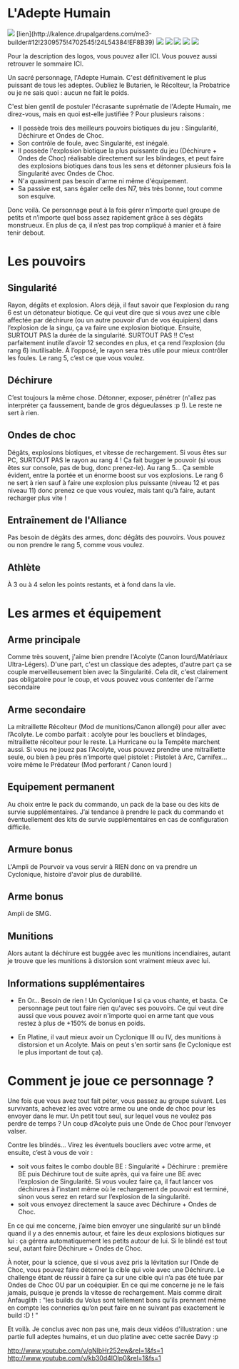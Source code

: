 # L'Adepte Humain

<img src="http://image.noelshack.com/fichiers/2015/28/1436472478-adeptehumain.png" />
[lien](http://kalence.drupalgardens.com/me3-builder#12!2309575!4702545!24L54384!EF8B39)

<img src="https://raw.githubusercontent.com/tst2005/me3/img/static/img/logo1-or-et-platine.png" />
<img src="https://raw.githubusercontent.com/tst2005/me3/img/static/img/logo2-3etoiles.png" />
<img src="https://raw.githubusercontent.com/tst2005/me3/img/static/img/logo3-vert.png" />
<img src="https://raw.githubusercontent.com/tst2005/me3/img/static/img/logo4-1etoile.png" />
<img src="https://raw.githubusercontent.com/tst2005/me3/img/static/img/logo5-1etoile.png" />


Pour la description des logos, vous pouvez aller ICI. Vous pouvez aussi retrouver le sommaire ICI.


Un sacré personnage, l'Adepte Humain. C'est définitivement le plus puissant de tous les adeptes. Oubliez le Butarien, le Récolteur, la Probatrice ou je ne sais quoi : aucun ne fait le poids.

C'est bien gentil de postuler l'écrasante suprématie de l'Adepte Humain, me direz-vous, mais en quoi est-elle justifiée ? Pour plusieurs raisons :

 * Il possède trois des meilleurs pouvoirs biotiques du jeu : Singularité, Déchirure et Ondes de Choc.
 * Son contrôle de foule, avec Singularité, est inégalé.
 * Il possède l'explosion biotique la plus puissante du jeu (Déchirure + Ondes de Choc) réalisable directement sur les blindages, et peut faire des explosions biotiques dans tous les sens et détonner plusieurs fois la Singularité avec Ondes de Choc.
 * N'a quasiment pas besoin d'arme ni même d'équipement.
 * Sa passive est, sans égaler celle des N7, très très bonne, tout comme son esquive.

Donc voilà. Ce personnage peut à la fois gérer n’importe quel groupe de petits et n’importe quel boss assez rapidement grâce à ses dégâts monstrueux. En plus de ça, il n’est pas trop compliqué à manier et à faire tenir debout.

# Les pouvoirs

## Singularité

Rayon, dégâts et explosion.
Alors déjà, il faut savoir que l’explosion du rang 6 est un détonateur biotique. Ce qui veut dire que si vous avez une cible affectée par déchirure (ou un autre pouvoir d’un de vos équipiers) dans l’explosion de la singu, ça va faire une explosion biotique.
Ensuite, SURTOUT PAS la durée de la singularité. SURTOUT PAS !! C’est parfaitement inutile d’avoir 12 secondes en plus, et ça rend l’explosion (du rang 6) inutilisable. À l’opposé, le rayon sera très utile pour mieux contrôler les foules.
Le rang 5, c’est ce que vous voulez.
 

## Déchirure

C’est toujours la même chose. Détonner, exposer, pénétrer (n'allez pas interpréter ça faussement, bande de gros dégueulasses :p !). Le reste ne sert à rien.

## Ondes de choc

Dégâts, explosions biotiques, et vitesse de rechargement.
Si vous êtes sur PC, SURTOUT PAS le rayon au rang 4 ! Ça fait bugger le pouvoir (si vous êtes sur console, pas de bug, donc prenez-le).
Au rang 5… Ça semble évident, entre la portée et un énorme boost sur vos explosions.
Le rang 6 ne sert à rien sauf à faire une explosion plus puissante (niveau 12 et pas niveau 11) donc prenez ce que vous voulez, mais tant qu’à faire, autant recharger plus vite !

## Entraînement de l'Alliance

Pas besoin de dégâts des armes, donc dégâts des pouvoirs. Vous pouvez ou non prendre le rang 5, comme vous voulez.

## Athlète

À 3 ou à 4 selon les points restants, et à fond dans la vie.

# Les armes et équipement


## Arme principale

Comme très souvent, j'aime bien prendre l'Acolyte (Canon lourd/Matériaux Ultra-Légers). D'une part, c'est un classique des adeptes, d'autre part ça se couple merveilleusement bien avec la Singularité. Cela dit, c'est clairement pas obligatoire pour le coup, et vous pouvez vous contenter de l'arme secondaire

## Arme secondaire

La mitraillette Récolteur (Mod de munitions/Canon allongé) pour aller avec l’Acolyte. Le combo parfait : acolyte pour les boucliers et blindages, mitraillette récolteur pour le reste. La Hurricane ou la Tempête marchent aussi. Si vous ne jouez pas l'Acolyte, vous pouvez prendre une mitraillette seule, ou bien à peu près n'importe quel pistolet : Pistolet à Arc, Carnifex... voire même le Prédateur (Mod perforant / Canon lourd )

## Equipement permanent

Au choix entre le pack du commando, un pack de la base ou des kits de survie supplémentaires. J’ai tendance à prendre le pack du commando et éventuellement des kits de survie supplémentaires en cas de configuration difficile.

## Armure bonus

L'Ampli de Pourvoir va vous servir à RIEN donc on va prendre un Cyclonique, histoire d'avoir plus de durabilité. 

## Arme bonus

Ampli de SMG.

## Munitions

Alors autant la déchirure est buggée avec les munitions incendiaires, autant je trouve que les munitions à distorsion sont vraiment mieux avec lui.

## Informations supplémentaires


* En Or... Besoin de rien ! Un Cyclonique I si ça vous chante, et basta. Ce personnage peut tout faire rien qu'avec ses pouvoirs. Ce qui veut dire aussi que vous pouvez avoir n'importe quoi en arme tant que vous restez à plus de +150% de bonus en poids.

* En Platine, il vaut mieux avoir un Cyclonique III ou IV, des munitions à distorsion et un Acolyte. Mais on peut s'en sortir sans (le Cyclonique est le plus important de tout ça). 


# Comment je joue ce personnage ?

Une fois que vous avez tout fait péter, vous passez au groupe suivant. Les survivants, achevez les avec votre arme ou une onde de choc pour les envoyer dans le mur.
Un petit tout seul, sur lequel vous ne voulez pas perdre de temps ? Un coup d’Acolyte puis une Onde de Choc pour l’envoyer valser.

Contre les blindés… Virez les éventuels boucliers avec votre arme, et ensuite, c’est à vous de voir :
* soit vous faites le combo double BE : Singularité + Déchirure : première BE puis Déchirure tout de suite après, qui va faire une BE avec l’explosion de Singularité. Si vous voulez faire ça, il faut lancer vos déchirures à l’instant même où le rechargement de pouvoir est terminé, sinon vous serez en retard sur l’explosion de la singularité.
* soit vous envoyez directement la sauce avec Déchirure + Ondes de Choc.

En ce qui me concerne, j’aime bien envoyer une singularité sur un blindé quand il y a des ennemis autour, et faire les deux explosions biotiques sur lui : ça gérera automatiquement les petits autour de lui. Si le blindé est tout seul, autant faire Déchirure + Ondes de Choc.

À noter, pour la science, que si vous avez pris la lévitation sur l’Onde de Choc, vous pouvez faire détonner la cible qui vole avec une Déchirure. Le challenge étant de réussir à faire ça sur une cible qui n’a pas été tuée par Ondes de Choc OU par un coéquipier. En ce qui me concerne je ne le fais jamais, puisque je prends la vitesse de rechargement. Mais comme dirait Anfauglith : "les builds du Volus sont tellement bons qu’ils prennent même en compte les conneries qu’on peut faire en ne suivant pas exactement le build :D ! "

Et voilà. Je conclus avec non pas une, mais deux vidéos d'illustration : une partie full adeptes humains, et un duo platine avec cette sacrée Davy :p 

http://www.youtube.com/v/gNlbHr252ew&rel=1&fs=1
http://www.youtube.com/v/kb30d4lOlp0&rel=1&fs=1

